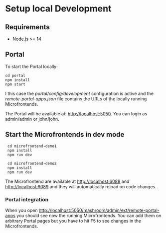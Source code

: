 
# Setup local Development

## Requirements

 * Node.js >= 14

## Portal

To start the Portal locally:

    cd portal
    npm install
    npm start

I this case the *portal/config/development* configuration is active and the
*remote-portal-apps.json* file contains the URLs of the locally running Microfrontends.

The Portal will be available at: [http://localhost:5050](http://localhost:5050).
You can login as admin/admin or john/john.

## Start the Microfrontends in dev mode

     cd microfrontend-demo1
     npm install
     npm run dev

     cd microfrontend-demo2
     npm install
     npm run dev

The Microfrontend are available at [http://localhost:6088](http://localhost:6088) and [http://localhost:6089](http://localhost:6089)
and they will automatically reload on code changes.

### Portal integration

When you open [http://localhost:5050/mashroom/admin/ext/remote-portal-apps](http://localhost:5050/mashroom/admin/ext/remote-portal-apps) you
should see now the running Microfrontends.
You can add them on arbitrary Portal pages but you have to hit F5 to see changes in the Microfrontends.
